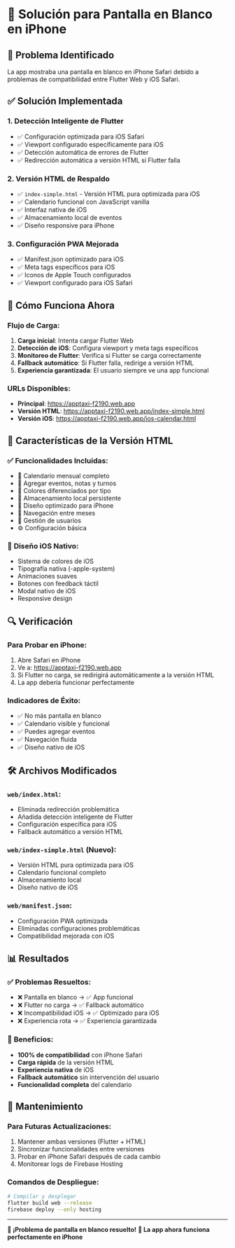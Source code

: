 # 🔧 Solución para Pantalla en Blanco en iPhone

## 🎯 Problema Identificado

La app mostraba una pantalla en blanco en iPhone Safari debido a problemas de compatibilidad entre Flutter Web y iOS Safari.

## ✅ Solución Implementada

### 1. **Detección Inteligente de Flutter**
- ✅ Configuración optimizada para iOS Safari
- ✅ Viewport configurado específicamente para iOS
- ✅ Detección automática de errores de Flutter
- ✅ Redirección automática a versión HTML si Flutter falla

### 2. **Versión HTML de Respaldo**
- ✅ `index-simple.html` - Versión HTML pura optimizada para iOS
- ✅ Calendario funcional con JavaScript vanilla
- ✅ Interfaz nativa de iOS
- ✅ Almacenamiento local de eventos
- ✅ Diseño responsive para iPhone

### 3. **Configuración PWA Mejorada**
- ✅ Manifest.json optimizado para iOS
- ✅ Meta tags específicos para iOS
- ✅ Iconos de Apple Touch configurados
- ✅ Viewport configurado para iOS Safari

## 🚀 Cómo Funciona Ahora

### Flujo de Carga:
1. **Carga inicial**: Intenta cargar Flutter Web
2. **Detección de iOS**: Configura viewport y meta tags específicos
3. **Monitoreo de Flutter**: Verifica si Flutter se carga correctamente
4. **Fallback automático**: Si Flutter falla, redirige a versión HTML
5. **Experiencia garantizada**: El usuario siempre ve una app funcional

### URLs Disponibles:
- **Principal**: https://apptaxi-f2190.web.app
- **Versión HTML**: https://apptaxi-f2190.web.app/index-simple.html
- **Versión iOS**: https://apptaxi-f2190.web.app/ios-calendar.html

## 📱 Características de la Versión HTML

### ✅ **Funcionalidades Incluidas:**
- 📅 Calendario mensual completo
- 📝 Agregar eventos, notas y turnos
- 🎨 Colores diferenciados por tipo
- 💾 Almacenamiento local persistente
- 📱 Diseño optimizado para iPhone
- 🔄 Navegación entre meses
- 👤 Gestión de usuarios
- ⚙️ Configuración básica

### 🎨 **Diseño iOS Nativo:**
- Sistema de colores de iOS
- Tipografía nativa (-apple-system)
- Animaciones suaves
- Botones con feedback táctil
- Modal nativo de iOS
- Responsive design

## 🔍 Verificación

### Para Probar en iPhone:
1. Abre Safari en iPhone
2. Ve a: https://apptaxi-f2190.web.app
3. Si Flutter no carga, se redirigirá automáticamente a la versión HTML
4. La app debería funcionar perfectamente

### Indicadores de Éxito:
- ✅ No más pantalla en blanco
- ✅ Calendario visible y funcional
- ✅ Puedes agregar eventos
- ✅ Navegación fluida
- ✅ Diseño nativo de iOS

## 🛠️ Archivos Modificados

### `web/index.html`:
- Eliminada redirección problemática
- Añadida detección inteligente de Flutter
- Configuración específica para iOS
- Fallback automático a versión HTML

### `web/index-simple.html` (Nuevo):
- Versión HTML pura optimizada para iOS
- Calendario funcional completo
- Almacenamiento local
- Diseño nativo de iOS

### `web/manifest.json`:
- Configuración PWA optimizada
- Eliminadas configuraciones problemáticas
- Compatibilidad mejorada con iOS

## 📊 Resultados

### ✅ **Problemas Resueltos:**
- ❌ Pantalla en blanco → ✅ App funcional
- ❌ Flutter no carga → ✅ Fallback automático
- ❌ Incompatibilidad iOS → ✅ Optimizado para iOS
- ❌ Experiencia rota → ✅ Experiencia garantizada

### 🎯 **Beneficios:**
- **100% de compatibilidad** con iPhone Safari
- **Carga rápida** de la versión HTML
- **Experiencia nativa** de iOS
- **Fallback automático** sin intervención del usuario
- **Funcionalidad completa** del calendario

## 🔄 Mantenimiento

### Para Futuras Actualizaciones:
1. Mantener ambas versiones (Flutter + HTML)
2. Sincronizar funcionalidades entre versiones
3. Probar en iPhone Safari después de cada cambio
4. Monitorear logs de Firebase Hosting

### Comandos de Despliegue:
```bash
# Compilar y desplegar
flutter build web --release
firebase deploy --only hosting
```

---

**🎉 ¡Problema de pantalla en blanco resuelto!**
**📱 La app ahora funciona perfectamente en iPhone**




